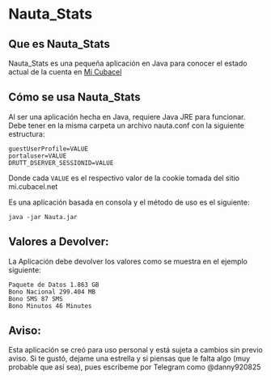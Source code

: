 # Nauta_Stats

## Que es Nauta_Stats
 
Nauta_Stats es una pequeña aplicación en Java para conocer el estado actual de la cuenta en [Mi Cubacel](https://mi.cubacel.net) 

## Cómo se usa Nauta_Stats

Al ser una aplicación hecha en Java, requiere Java JRE para funcionar. Debe tener en la misma carpeta un archivo nauta.conf con la siguiente estructura:

```
guestUserProfile=VALUE
portaluser=VALUE
DRUTT_DSERVER_SESSIONID=VALUE
```
Donde cada `VALUE` es el respectivo valor de la cookie tomada del sitio mi.cubacel.net
 
Es una aplicación basada en consola y el método de uso es el siguiente:
 
 ```
 java -jar Nauta.jar
 ```
 
 ## Valores a Devolver:
  
 La Aplicación debe devolver los valores como se muestra en el ejemplo siguiente:
 ```
Paquete de Datos 1.863 GB
Bono Nacional 299.404 MB
Bono SMS 87 SMS
Bono Minutos 46 Minutes
```
## Aviso:
 
Esta aplicación se creó para uso personal y está sujeta a cambios sin previo aviso. Si te gustó, dejame una estrella y si piensas que le falta algo (muy probable que así sea), pues escribeme por Telegram como @danny920825
